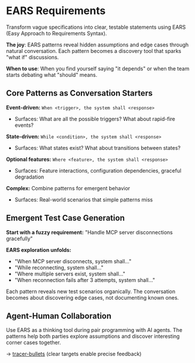 # EARS Requirements

Transform vague specifications into clear, testable statements using EARS (Easy Approach to Requirements Syntax).

**The joy**: EARS patterns reveal hidden assumptions and edge cases through natural conversation. Each pattern becomes a discovery tool that sparks "what if" discussions.

**When to use**: When you find yourself saying "it depends" or when the team starts debating what "should" means.

## Core Patterns as Conversation Starters

**Event-driven:** `When <trigger>, the system shall <response>`
- Surfaces: What are all the possible triggers? What about rapid-fire events?

**State-driven:** `While <condition>, the system shall <response>`  
- Surfaces: What states exist? What about transitions between states?

**Optional features:** `Where <feature>, the system shall <response>`
- Surfaces: Feature interactions, configuration dependencies, graceful degradation

**Complex:** Combine patterns for emergent behavior
- Surfaces: Real-world scenarios that simple patterns miss

## Emergent Test Case Generation

**Start with a fuzzy requirement:** "Handle MCP server disconnections gracefully"

**EARS exploration unfolds:**
- "When MCP server disconnects, system shall..."
- "While reconnecting, system shall..."
- "Where multiple servers exist, system shall..."
- "When reconnection fails after 3 attempts, system shall..."

Each pattern reveals new test scenarios organically. The conversation becomes about discovering edge cases, not documenting known ones.

## Agent-Human Collaboration

Use EARS as a thinking tool during pair programming with AI agents. The patterns help both parties explore assumptions and discover interesting corner cases together.

→ [tracer-bullets](../principles/tracer-bullets.md) (clear targets enable precise feedback)